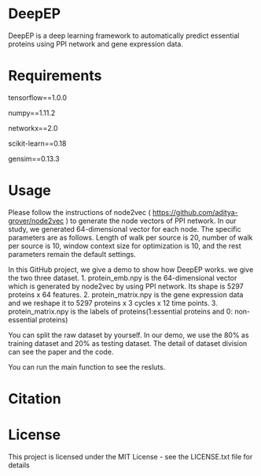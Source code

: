 # DeepEP

DeepEP is a deep learning framework to automatically predict essential proteins using PPI network and gene expression data.

# Requirements

tensorflow==1.0.0

numpy==1.11.2

networkx==2.0

scikit-learn==0.18

gensim==0.13.3

# Usage

  Please follow the instructions of node2vec ( https://github.com/aditya-grover/node2vec ) to generate the node vectors of PPI network. In our study, we generated 64-dimensional vector for each node. The specific parameters are as follows. Length of walk per source is 20, number of walk per source is 10, window context size for optimization is 10, and the rest parameters remain the default settings. 
  
  In this GitHub project, we give a demo to show how DeepEP works. we give the two three dataset.   1. protein_emb.npy is the 64-dimensional vector which is generated by node2vec by using PPI network. Its shape is 5297 proteins x 64 features.
2. protein_matrix.npy is the gene expression data and we reshape it to 5297 proteins x 3 cycles x 12 time points.
3. protein_matrix.npy is the labels of proteins(1:essential proteins and 0: non-essential proteins)

  You can split the raw dataset by yourself. In our demo, we use the 80% as training dataset and 20% as testing dataset. The detail of dataset division can see the paper and the code.
 
  You can run the main function to see the resluts.
 
# Citation

# License
This project is licensed under the MIT License - see the LICENSE.txt file for details

